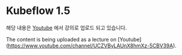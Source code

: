 # Kubeflow 1.5
 
해당 내용은 [Youtube](https://www.youtube.com/channel/UCZVByLAUnX8hmXz-5CBV39A) 에서 강의로 업로드 되고 있습니다. 


The content is being uploaded as a lecture on [Youtube] (https://www.youtube.com/channel/UCZVByLAUnX8hmXz-5CBV39A).
